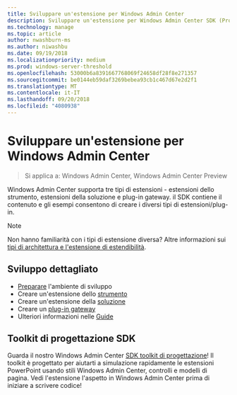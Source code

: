 ```yaml
---
title: Sviluppare un'estensione per Windows Admin Center
description: Sviluppare un'estensione per Windows Admin Center SDK (Project Honolulu)
ms.technology: manage
ms.topic: article
author: nwashburn-ms
ms.author: niwashbu
ms.date: 09/19/2018
ms.localizationpriority: medium
ms.prod: windows-server-threshold
ms.openlocfilehash: 53000b6a8391667768069f24658df28f8e271357
ms.sourcegitcommit: be0144eb59daf3269bebea93cb1c467d67e2d2f1
ms.translationtype: MT
ms.contentlocale: it-IT
ms.lasthandoff: 09/20/2018
ms.locfileid: "4080938"
---
```

# Sviluppare un'estensione per Windows Admin Center

>Si applica a: Windows Admin Center, Windows Admin Center Preview

Windows Admin Center supporta tre tipi di estensioni - estensioni dello strumento, estensioni della soluzione e plug-in gateway. il SDK contiene il contenuto e gli esempi consentono di creare i diversi tipi di estensioni/plug-in.

> [!NOTE]
> Non hanno familiarità con i tipi di estensione diversa? Altre informazioni sui [tipi di architettura e l'estensione di estendibilità](understand-extensions.md).

## Sviluppo dettagliato

- [Preparare](prepare-development-environment.md) l'ambiente di sviluppo
- Creare un'estensione dello [strumento](develop-tool.md)
- Creare un'estensione della [soluzione](develop-solution.md)
- Creare un [plug-in gateway](develop-gateway-plugin.md)
- Ulteriori informazioni nelle [Guide](guides.md)

## Toolkit di progettazione SDK

Guarda il nostro Windows Admin Center [SDK toolkit di progettazione](https://github.com/Microsoft/windows-admin-center-sdk/blob/master/WindowsAdminCenterDesignToolkit.zip)! Il toolkit è progettato per aiutarti a simulazione rapidamente le estensioni PowerPoint usando stili Windows Admin Center, controlli e modelli di pagina. Vedi l'estensione l'aspetto in Windows Admin Center prima di iniziare a scrivere codice!
